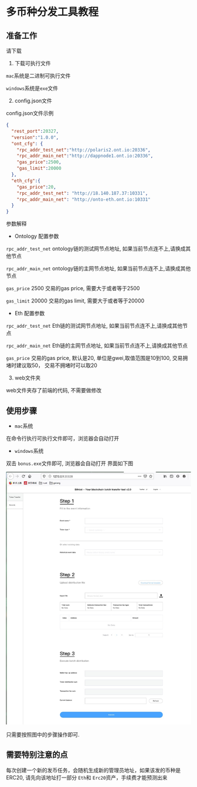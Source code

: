 # 多币种分发工具教程

## 准备工作

请下载

1. 下载可执行文件

`mac`系统是二进制可执行文件

`windows`系统是`exe`文件

2. config.json文件

config.json文件示例
```json
{
  "rest_port":20327,
  "version":"1.0.0",
  "ont_cfg": {
    "rpc_addr_test_net":"http://polaris2.ont.io:20336",
    "rpc_addr_main_net":"http://dappnode1.ont.io:20336",
    "gas_price":2500,
    "gas_limit":20000
  },
  "eth_cfg":{
    "gas_price":20,
    "rpc_addr_test_net": "http://18.140.187.37:10331",
    "rpc_addr_main_net": "http://onto-eth.ont.io:10331"
  }
}
```
参数解释

* Ontology 配置参数

`rpc_addr_test_net` ontology链的测试网节点地址, 如果当前节点连不上,请换成其他节点

`rpc_addr_main_net` ontology链的主网节点地址, 如果当前节点连不上,请换成其他节点

`gas_price` 2500  交易的gas price, 需要大于或者等于2500

`gas_limit` 20000 交易的gas limit, 需要大于或者等于20000

* Eth 配置参数

`rpc_addr_test_net` Eth链的测试网节点地址, 如果当前节点连不上,请换成其他节点

`rpc_addr_main_net` Eth链的主网节点地址, 如果当前节点连不上,请换成其他节点

`gas_price`  交易的gas price, 默认是20, 单位是gwei,取值范围是10到100, 交易拥堵时建议取50， 交易不拥堵时可以取20


3. web文件夹

web文件夹存了前端的代码, 不需要做修改

## 使用步骤

* `mac`系统

在命令行执行可执行文件即可，浏览器会自动打开

* `windows`系统

双击 `bonus.exe`文件即可, 浏览器会自动打开 界面如下图

![bonus](./bonus.jpg)

只需要按照图中的步骤操作即可.

## 需要特别注意的点

每次创建一个新的发币任务，会随机生成新的管理员地址，如果该发的币种是ERC20, 请先向该地址打一部分 `Eth`和 `Erc20`资产，手续费才能预测出来